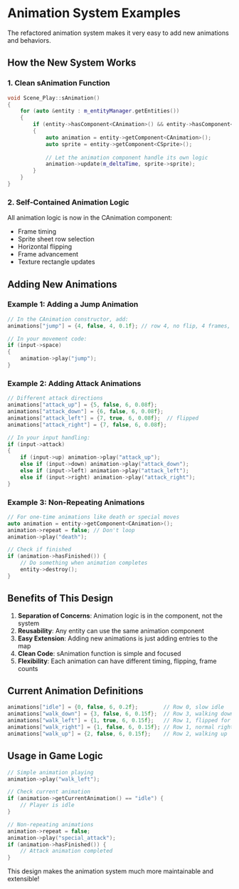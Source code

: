 # Animation System Examples

The refactored animation system makes it very easy to add new animations and behaviors.

## How the New System Works

### 1. Clean sAnimation Function
```cpp
void Scene_Play::sAnimation()
{
    for (auto &entity : m_entityManager.getEntities())
    {
        if (entity->hasComponent<CAnimation>() && entity->hasComponent<CSprite>())
        {
            auto animation = entity->getComponent<CAnimation>();
            auto sprite = entity->getComponent<CSprite>();
            
            // Let the animation component handle its own logic
            animation->update(m_deltaTime, sprite->sprite);
        }
    }
}
```

### 2. Self-Contained Animation Logic
All animation logic is now in the CAnimation component:
- Frame timing
- Sprite sheet row selection
- Horizontal flipping
- Frame advancement
- Texture rectangle updates

## Adding New Animations

### Example 1: Adding a Jump Animation
```cpp
// In the CAnimation constructor, add:
animations["jump"] = {4, false, 4, 0.1f}; // row 4, no flip, 4 frames, fast

// In your movement code:
if (input->space) 
{
    animation->play("jump");
}
```

### Example 2: Adding Attack Animations
```cpp
// Different attack directions
animations["attack_up"] = {5, false, 6, 0.08f};
animations["attack_down"] = {6, false, 6, 0.08f};
animations["attack_left"] = {7, true, 6, 0.08f};  // flipped
animations["attack_right"] = {7, false, 6, 0.08f};

// In your input handling:
if (input->attack) 
{
    if (input->up) animation->play("attack_up");
    else if (input->down) animation->play("attack_down");
    else if (input->left) animation->play("attack_left");
    else if (input->right) animation->play("attack_right");
}
```

### Example 3: Non-Repeating Animations
```cpp
// For one-time animations like death or special moves
auto animation = entity->getComponent<CAnimation>();
animation->repeat = false; // Don't loop
animation->play("death");

// Check if finished
if (animation->hasFinished()) {
    // Do something when animation completes
    entity->destroy();
}
```

## Benefits of This Design

1. **Separation of Concerns**: Animation logic is in the component, not the system
2. **Reusability**: Any entity can use the same animation component
3. **Easy Extension**: Adding new animations is just adding entries to the map
4. **Clean Code**: sAnimation function is simple and focused
5. **Flexibility**: Each animation can have different timing, flipping, frame counts

## Current Animation Definitions

```cpp
animations["idle"] = {0, false, 6, 0.2f};        // Row 0, slow idle
animations["walk_down"] = {3, false, 6, 0.15f};  // Row 3, walking down
animations["walk_left"] = {1, true, 6, 0.15f};   // Row 1, flipped for left
animations["walk_right"] = {1, false, 6, 0.15f}; // Row 1, normal right
animations["walk_up"] = {2, false, 6, 0.15f};    // Row 2, walking up
```

## Usage in Game Logic

```cpp
// Simple animation playing
animation->play("walk_left");

// Check current animation
if (animation->getCurrentAnimation() == "idle") {
    // Player is idle
}

// Non-repeating animations
animation->repeat = false;
animation->play("special_attack");
if (animation->hasFinished()) {
    // Attack animation completed
}
```

This design makes the animation system much more maintainable and extensible!
